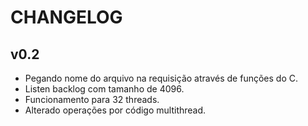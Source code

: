# CHANGELOG

## v0.2

- Pegando nome do arquivo na requisição através de funções do C.
- Listen backlog com tamanho de 4096. 
- Funcionamento para 32 threads.
- Alterado operações por código multithread.